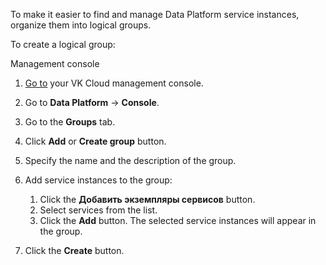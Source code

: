 To make it easier to find and manage Data Platform service instances, organize them into logical groups.

To create a logical group:

<tabs>
<tablist>
<tab>Management console</tab>
</tablist>
<tabpanel>

1. [Go to](https://msk.cloud.vk.com/app/en/) your VK Cloud management console.
1. Go to **Data Platform** → **Console**.
1. Go to the **Groups** tab.
1. Click **Add** or **Create group** button.
1. Specify the name and the description of the group.
1. Add service instances to the group:

    1. Click the **Добавить экземпляры сервисов** button.
    1. Select services from the list.
    1. Click the **Add** button. The selected service instances will appear in the group.

1. Click the **Create** button.

</tabpanel>
</tabs>
